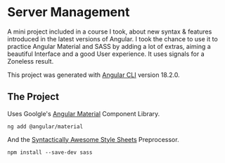 # Server Management

A mini project included in a course I took, about new syntax & features introduced in the latest versions of Angular.
I took the chance to use it to practice Angular Material and SASS by adding a lot of extras, aiming a beautiful Interface and a good User experience.
It uses signals for a Zoneless result.

This project was generated with [Angular CLI](https://github.com/angular/angular-cli) version 18.2.0.

## The Project

Uses Goolgle's [Angular Material](https://material.angular.io/) Component Library.

```
ng add @angular/material
```

And the [Syntactically Awesome Style Sheets](https://sass-lang.com/) Preprocessor.
```
npm install --save-dev sass
```
